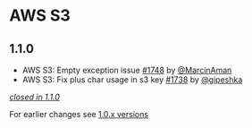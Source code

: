 # AWS S3

## 1.1.0

- AWS S3: Empty exception issue [#1748](https://github.com/akka/alpakka/issues/1748) by [@MarcinAman](https://github.com/MarcinAman)
- AWS S3: Fix plus char usage in s3 key [#1738](https://github.com/akka/alpakka/issues/1738) by [@gipeshka](https://github.com/gipeshka)

[*closed in 1.1.0*](https://github.com/akka/alpakka/issues?q=is%3Aclosed+milestone%3A1.1.0+label%3Ap%3Aaws-s3)

For earlier changes see [1.0.x versions](../1.0.x/s3.md)
